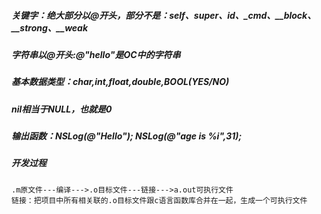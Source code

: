 ##### 关键字：绝大部分以@开头，部分不是：self、super、id、_cmd、__block、__strong、__weak

##### 字符串以@开头:@"hello"是OC中的字符串

##### 基本数据类型：char,int,float,double,BOOL(YES/NO)

##### nil相当于NULL，也就是0

##### 输出函数：NSLog(@"Hello"); NSLog(@"age is %i",31);

##### 开发过程

```
.m原文件---编译--->.o目标文件---链接--->a.out可执行文件
链接：把项目中所有相关联的.o目标文件跟c语言函数库合并在一起，生成一个可执行文件
```



